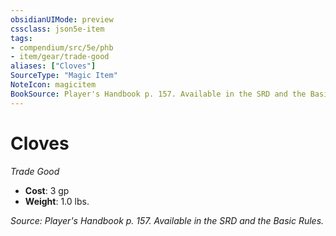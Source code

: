 ```yaml
---
obsidianUIMode: preview
cssclass: json5e-item
tags:
- compendium/src/5e/phb
- item/gear/trade-good
aliases: ["Cloves"]
SourceType: "Magic Item"
NoteIcon: magicitem
BookSource: Player's Handbook p. 157. Available in the SRD and the Basic Rules.
---
```

# Cloves
*Trade Good*  

- **Cost**: 3 gp
- **Weight**: 1.0 lbs.

*Source: Player's Handbook p. 157. Available in the SRD and the Basic Rules.*